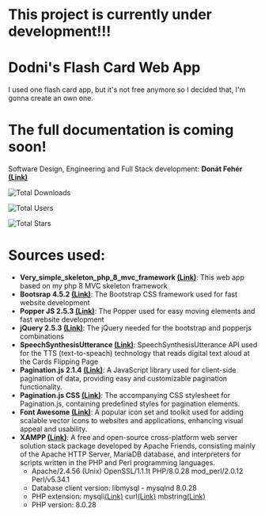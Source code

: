# This project is currently under development!!!

# Dodni's Flash Card Web App
 I used one flash card app, but it's not free anymore so I decided that, I'm gonna create an own one.

# The full documentation is coming soon!

 Software Design, Engineering and Full Stack development: **Donát Fehér** **[(Link)](https://github.com/dodni)**
 
![Total Downloads](https://img.shields.io/github/downloads/Dodni/dodni-flash-card-web-app/total)

![Total Users](https://img.shields.io/github/forks/Dodni/dodni-flash-card-web-app?style=social)

![Total Stars](https://img.shields.io/github/stars/Dodni/dodni-flash-card-web-app?style=social)

# Sources used:
- **Very_simple_skeleton_php_8_mvc_framework [(Link)](https://github.com/Dodni/very_simple_skeleton_php_8_mvc_framework/tree/main)**: This web app based on my php 8 MVC skeleton framework
- **Bootsrap 4.5.2 [(Link)](https://getbootstrap.com/docs/4.5/getting-started/introduction/)**: The Bootstrap CSS framework used for fast website development
- **Popper JS 2.5.3 [(Link)](http://popper.js.org)**: The Popper used for easy moving elements and fast website development
- **jQuery 2.5.3 [(Link)](https://jquery.com)**: The jQuery needed for the bootstrap and popperjs combinations 
- **SpeechSynthesisUtterance [(Link)](https://developer.mozilla.org/en-US/docs/Web/API/SpeechSynthesisUtterance)**: SpeechSynthesisUtterance API used for the TTS (text-to-speach) technology that reads digital text aloud at the Cards Flipping Page
- **Pagination.js 2.1.4 [(Link)](https://pagination.js.org)**: A JavaScript library used for client-side pagination of data, providing easy and customizable pagination functionality.
- **Pagination.js CSS [(Link)](https://pagination.js.org)**: The accompanying CSS stylesheet for Pagination.js, containing predefined styles for pagination elements.
- **Font Awesome [(Link)](https://fontawesome.com/)**: A popular icon set and toolkit used for adding scalable vector icons to websites and applications, enhancing visual appeal and usability.
- **XAMPP [(Link)](https://www.apachefriends.org)**: A free and open-source cross-platform web server solution stack package developed by Apache Friends, consisting mainly of the Apache HTTP Server, MariaDB database, and interpreters for scripts written in the PHP and Perl programming languages.
  - Apache/2.4.56 (Unix) OpenSSL/1.1.1t PHP/8.0.28 mod_perl/2.0.12 Perl/v5.34.1
  - Database client version: libmysql - mysqlnd 8.0.28
  - PHP extension: mysqli[(Link)](https://www.php.net/manual/en/book.mysqli.php) curl[(Link)](https://www.php.net/manual/en/book.curl.php) mbstring[(Link)](https://www.php.net/manual/en/book.mbstring.php)
  - PHP version: 8.0.28
